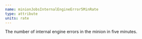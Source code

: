 ```yaml
---
name: minionJobsInternalEngineError5MinRate
type: attribute
units: rate
---
```


The number of internal engine errors in the minion in five minutes.